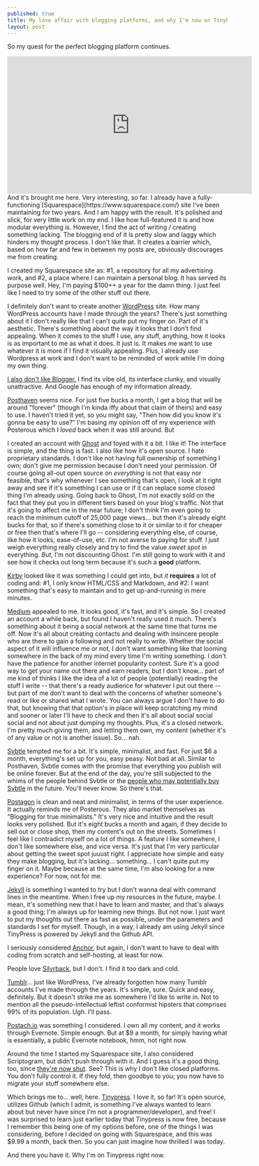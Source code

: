 ```yaml
---
published: true
title: My love affair with blogging platforms, and why I'm now on TinyPress
layout: post
---
```

So my quest for the perfect blogging platform continues.
<iframe width="560" height="315" src="https://www.youtube.com/embed/wHWbZmg2hzU" frameborder="0" allowfullscreen></iframe>
And it's brought me here. Very interesting, so far. I already have a fully-functioning [Squarespace](https://www.squarespace.com/) site I've been maintaining for two years. And I am happy with the result. It's polished and slick, for very little work on my end. I like how full-featured it is and how modular everything is. However, I find the act of writing / creating something lacking. The blogging end of it is pretty slow and laggy which hinders my thought process. I don't like that. It creates a barrier which, based on how far and few in between my posts are, obviously discourages me from creating. 

I created my Squarespace site as: #1, a repository for all my advertising work, and #2, a place where I can maintain a personal blog. It has served its purpose well. Hey, I'm paying $100++ a year for the damn thing. I just feel like I need to try some of the other stuff out there. 

I definitely don't want to create another [WordPress](https://wordpress.com/) site. How many WordPress accounts have I made through the years? There's just something about it I don't really like that I can't quite put my finger on. Part of it's aesthetic. There's something about the way it looks that I don't find appealing. When it comes to the stuff I use, any stuff, anything, how it looks is as important to me as what it does. It just is. It makes me want to use whatever it is more if I find it visually appealing. Plus, I already use Wordpress at work and I don't want to be reminded of work while I'm doing my own thing.

<u>I also don't like Blogger.</u> I find its vibe old, its interface clunky, and visually unattractive. And Google has enough of my information already.

[Posthaven](https://posthaven.com/) seems nice. For just five bucks a month, I get a blog that will be around "forever" (though I'm kinda iffy about that claim of theirs) and easy to use. I haven't tried it yet, so you might say, "Then how did you know it's gonna be easy to use?" I'm basing my opinion off of my experience with Posterous which I _loved_ back when it was still around. But 

I created an account with [Ghost](https://ghost.org/) and toyed with it a bit. I like it! The interface is simple, and the thing is fast. I also like how it's open source. I hate proprietary standards. I don't like not having full ownership of something I own; don't give me permission because I don't need your permission. Of course going all-out open source on _everything_ is not that easy nor feasible, that's why whenever I see something that's open, I look at it right away and see if it's something I can use or if it can replace some closed thing I'm already using. Going back to Ghost, I'm not exactly sold on the fact that they put you in different tiers based on your blog's traffic. Not that it's going to affect me in the near future; I don't think I'm even going to reach the minimum cutoff of 25,000 page views... but then it's already eight bucks for that, so if there's something close to it or similar to it for cheaper or free then that's where I'll go -- considering everything else, of course, like how it looks, ease-of-use, etc. I'm not averse to paying for stuff. I just weigh everything really closely and try to find the value _sweet spot_ in everything. *But*, I'm not discounting Ghost. I'm still going to work with it and see how it checks out long term because it's such a __good__ platform. 

[Kirby](https://getkirby.com/) looked like it was something I could get into, but _it_ **requires** a lot of coding and: #1, I only know HTML/CSS and Markdown, and #2: I want something that's easy to maintain and to get up-and-running in mere minutes.

[Medium](https://medium.com/) appealed to me. It looks good, it's fast, and it's simple. So I created an account a while back, but found I haven't really used it much. There's something about it being a social network at the same time that turns me off. Now it's all about creating contacts and dealing with insincere people who are there to gain a following and not really to write. Whether the social aspect of it will influence me or not, I don't want something like that looming somewhere in the back of my mind every time I'm writing something. I don't have the patience for another internet popularity contest. Sure it's a good way to get your name out there and earn readers, but I don't know... part of me kind of thinks I like the idea of a lot of people (potentially) reading the stuff I write -- that there's a ready audience for whatever I put out there -- but part of me don't want to deal with the concerns of whether someone's read or like or shared what I wrote. You can always argue I don't have to do that, but knowing that that option's in place will keep scratching my mind and sooner or later I'll have to check and then it's all about social social social and not about just dumping my thoughts. Plus, it's a closed network. I'm pretty much giving them, and letting them own, my content (whether it's of any value or not is another issue). So... nah. 

[Svbtle](https://svbtle.com/) tempted me for a bit. It's simple, minimalist, and fast. For just $6 a month, everything's set up for you, easy peasy. Not bad at all. Similar to Posthaven, Svbtle comes with the promise that everything you publish will be online forever. But at the end of the day, you're still subjected to the whims of the people behind Svbtle or the [people who may potentially buy Svbtle](https://svbtle.com/promise) in the future. You'll never know. So there's that. 

[Postagon](https://www.postagon.com/) is clean and neat and minimalist, in terms of the user experience. It actually reminds me of Posterous. They also market themselves as "Blogging for true minimalists." It's very nice and intuitive and the result looks very polished. But it's eight bucks a month and again, if they decide to sell out or close shop, then my content's out on the streets. Sometimes I feel like I contradict myself on a lot of things. A feature I like somewhere, I don't like somewhere else, and vice versa. It's just that I'm very particular about getting the sweet spot juuust right. I appreciate how simple and easy they make blogging, but it's lacking... something... I can't quite put my finger on it. Maybe because at the same time, I'm also looking for a new experience? For now, not for me.

[Jekyll](https://jekyllrb.com/) is something I wanted to try but I don't wanna deal with command lines in the meantime. When I free up my resources in the future, maybe. I mean, it's something new that I have to learn and master, and that's always a good thing; I'm always up for learning new things. But not now. I just want to put my thoughts out there as fast as possible, under the parameters and standards I set for myself. Though, in a way, I already am using Jekyll since TinyPress is powered by Jekyll and the Github API.

I seriously considered [Anchor](https://anchorcms.com/), but again, I don't want to have to deal with coding from scratch and self-hosting, at least for now.

People love [Silvrback](https://www.silvrback.com/), but I don't. I find it too dark and cold. 

[Tumblr](https://www.tumblr.com/)... just like WordPress, I've already forgotten how many Tumblr accounts I've made through the years. It's simple, sure. Quick and easy, definitely. But it doesn't strike me as somewhere I'd like to write in. Not to mention all the pseudo-intellectual leftist conformist hipsters that comprises 99% of its population. Ugh. I'll pass. 

[Postach.io](https://postach.io/site) was something I considered. I own all my content, and it works through Evernote. Simple enough. But at $9 a month, for simply having what is essentially, a public Evernote notebook, hmm, not right now. 

Around the time I started my Squarespace site, I also considered Scriptogram, but didn't push through with it. And I guess it's a good thing, too, since [they're now shut](http://scriptogr.am/). See? This is why I don't like closed platforms. You don't fully control it. If they fold, then goodbye to you; you now have to migrate your stuff somewhere else. 

Which brings me to... well, here. [Tinypress](https://tinypress.co/). I love it, so far! It's open source, utilizes Github (which I admit, is something I've always wanted to learn about but never have since I'm not a programmer/developer), and free! I was surprised to learn just earlier today that Tinypress is now free, because I remember this being one of my options before, one of the things I was considering, before I decided on going with Squarespace, and this was $9.99 a month, back then. So you can just imagine how thrilled I was today. 

And there you have it. Why I'm on Tinypress right now. 

 





